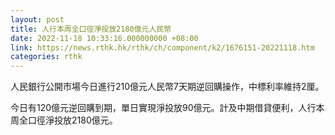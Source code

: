 ```yaml
---
layout: post
title: 人行本周全口徑淨投放2180億元人民幣
date: 2022-11-18 10:33:16.000000000 +08:00
link: https://news.rthk.hk/rthk/ch/component/k2/1676151-20221118.htm
categories: rthk
---
```


人民銀行公開市場今日進行210億元人民幣7天期逆回購操作，中標利率維持2厘。

今日有120億元逆回購到期，單日實現淨投放90億元。計及中期借貸便利，人行本周全口徑淨投放2180億元。

